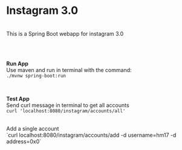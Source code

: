 # Instagram 3.0
<br>
This is a Spring Boot webapp for instagram 3.0

<br><br>

**Run App**
<br>
Use maven and run in terminal with the command: <br>
`./mvnw spring-boot:run`

<br>

**Test App**
<br>
Send curl message in terminal to get all accounts<br>
`curl 'localhost:8080/instagram/accounts/all'`

<br>
Add a single account<br>
`curl localhost:8080/instagram/accounts/add -d username=hm17 -d address=0x0`
